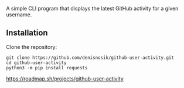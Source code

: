 A simple CLI program that displays the latest GitHub activity for a given username.
## Installation

Clone the repository:

```
git clone https://github.com/denisnosik/github-user-activity.git
cd github-user-activity
python3 -m pip install requests
```

https://roadmap.sh/projects/github-user-activity